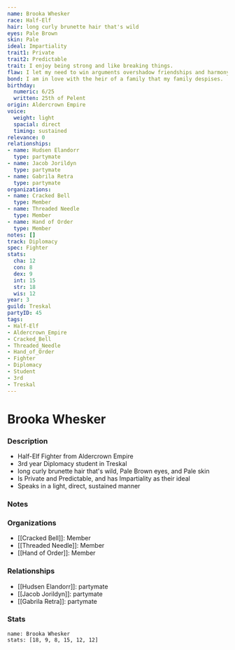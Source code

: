 ```yaml
---
name: Brooka Whesker
race: Half-Elf
hair: long curly brunette hair that's wild
eyes: Pale Brown
skin: Pale
ideal: Impartiality
trait1: Private
trait2: Predictable
trait: I enjoy being strong and like breaking things.
flaw: I let my need to win arguments overshadow friendships and harmony.
bond: I am in love with the heir of a family that my family despises.
birthday:
  numeric: 6/25
  written: 25th of Pelent
origin: Aldercrown Empire
voice:
  weight: light
  spacial: direct
  timing: sustained
relevance: 0
relationships:
- name: Hudsen Elandorr
  type: partymate
- name: Jacob Jorildyn
  type: partymate
- name: Gabrila Retra
  type: partymate
organizations:
- name: Cracked Bell
  type: Member
- name: Threaded Needle
  type: Member
- name: Hand of Order
  type: Member
notes: []
track: Diplomacy
spec: Fighter
stats:
  cha: 12
  con: 8
  dex: 9
  int: 15
  str: 18
  wis: 12
year: 3
guild: Treskal
partyID: 45
tags:
- Half-Elf
- Aldercrown_Empire
- Cracked_Bell
- Threaded_Needle
- Hand_of_Order
- Fighter
- Diplomacy
- Student
- 3rd
- Treskal
---
```

# Brooka Whesker
### Description
- Half-Elf Fighter from Aldercrown Empire
- 3rd year Diplomacy student in Treskal
- long curly brunette hair that's wild, Pale Brown eyes, and Pale skin
- Is Private and Predictable, and has Impartiality as their ideal
- Speaks in a light, direct, sustained manner

### Notes

### Organizations
- [[Cracked Bell]]: Member
- [[Threaded Needle]]: Member
- [[Hand of Order]]: Member

### Relationships
- [[Hudsen Elandorr]]: partymate
- [[Jacob Jorildyn]]: partymate
- [[Gabrila Retra]]: partymate

### Stats
```statblock
name: Brooka Whesker
stats: [18, 9, 8, 15, 12, 12]
```